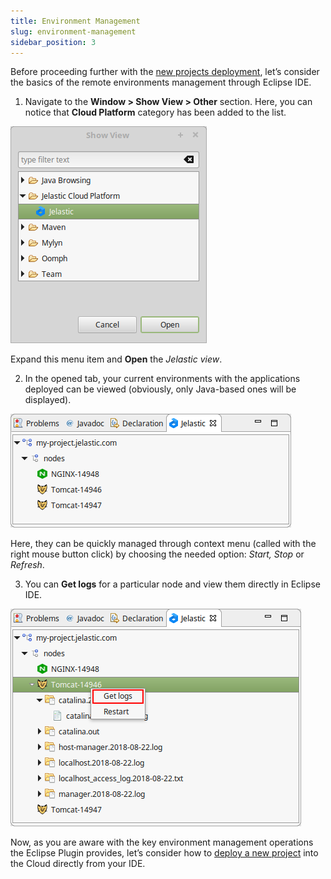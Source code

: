 ```yaml
---
title: Environment Management
slug: environment-management
sidebar_position: 3
---
```


<!-- ## Environment Management with Eclipse Plugin -->

Before proceeding further with the [new projects deployment](/deployment-tools/plugins/eclipse-plugin/application-deployment), let’s consider the basics of the remote environments management through Eclipse IDE.

1. Navigate to the **Window > Show View > Other** section. Here, you can notice that **Cloud Platform** category has been added to the list.

<div style={{
    display:'flex',
    justifyContent: 'center',
    margin: '0 0 1rem 0'
}}>

![Locale Dropdown](./img/EnvironmentManagement/01-open-paas-view-for-eclipse.png)

</div>

Expand this menu item and **Open** the _Jelastic view_.

2. In the opened tab, your current environments with the applications deployed can be viewed (obviously, only Java-based ones will be displayed).

<div style={{
    display:'flex',
    justifyContent: 'center',
    margin: '0 0 1rem 0'
}}>

![Locale Dropdown](./img/EnvironmentManagement/02-view-java-environments-in-eclipse.png)

</div>

Here, they can be quickly managed through context menu (called with the right mouse button click) by choosing the needed option: _Start, Stop_ or _Refresh_.

3. You can **Get logs** for a particular node and view them directly in Eclipse IDE.

<div style={{
    display:'flex',
    justifyContent: 'center',
    margin: '0 0 1rem 0'
}}>

![Locale Dropdown](./img/EnvironmentManagement/03-get-logs-for-remote-node.png)

</div>

Now, as you are aware with the key environment management operations the Eclipse Plugin provides, let’s consider how to [deploy a new project](/deployment-tools/plugins/eclipse-plugin/application-deployment) into the Cloud directly from your IDE.
